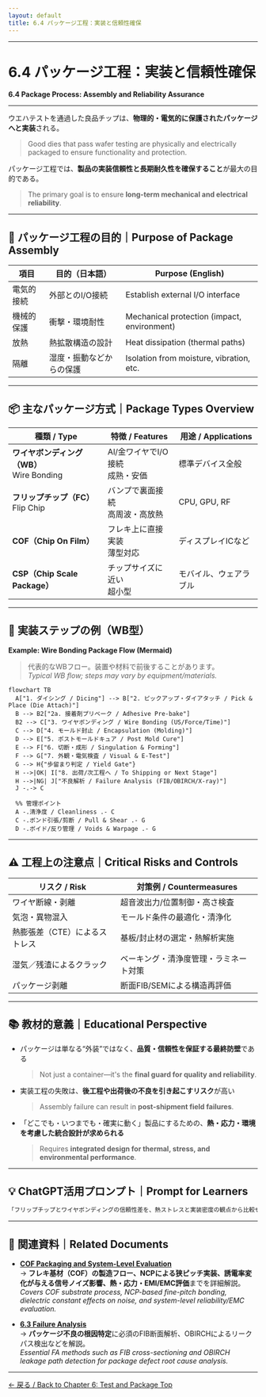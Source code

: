 ```yaml
---
layout: default
title: 6.4 パッケージ工程：実装と信頼性確保  
---
```


---

# 6.4 パッケージ工程：実装と信頼性確保  
**6.4 Package Process: Assembly and Reliability Assurance**

---

ウエハテストを通過した良品チップは、**物理的・電気的に保護されたパッケージへと実装**される。  
> Good dies that pass wafer testing are physically and electrically packaged to ensure functionality and protection.

パッケージ工程では、**製品の実装信頼性と長期耐久性を確保すること**が最大の目的である。  
> The primary goal is to ensure **long-term mechanical and electrical reliability**.

---

## 🎯 パッケージ工程の目的｜Purpose of Package Assembly

| 項目 | 目的（日本語） | Purpose (English) |
|------|----------------|-------------------|
| 電気的接続 | 外部とのI/O接続 | Establish external I/O interface |
| 機械的保護 | 衝撃・環境耐性 | Mechanical protection (impact, environment) |
| 放熱 | 熱拡散構造の設計 | Heat dissipation (thermal paths) |
| 隔離 | 湿度・振動などからの保護 | Isolation from moisture, vibration, etc. |

---

## 📦 主なパッケージ方式｜Package Types Overview

| 種類 / Type | 特徴 / Features | 用途 / Applications |
|-------------|------------------|----------------------|
| **ワイヤボンディング（WB）**<br>Wire Bonding | Al/金ワイヤでI/O接続<br>成熟・安価 | 標準デバイス全般 |
| **フリップチップ（FC）**<br>Flip Chip | バンプで裏面接続<br>高周波・高放熱 | CPU, GPU, RF |
| **COF（Chip On Film）** | フレキ上に直接実装<br>薄型対応 | ディスプレイICなど |
| **CSP（Chip Scale Package）** | チップサイズに近い<br>超小型 | モバイル、ウェアラブル |

---

## 🧰 実装ステップの例（WB型）  
**Example: Wire Bonding Package Flow (Mermaid)**

> 代表的なWBフロー。装置や材料で前後することがあります。  
> *Typical WB flow; steps may vary by equipment/materials.*

```mermaid
flowchart TB
  A["1. ダイシング / Dicing"] --> B["2. ピックアップ・ダイアタッチ / Pick & Place (Die Attach)"]
  B --> B2["2a. 接着剤プリベーク / Adhesive Pre-bake"]
  B2 --> C["3. ワイヤボンディング / Wire Bonding (US/Force/Time)"]
  C --> D["4. モールド封止 / Encapsulation (Molding)"]
  D --> E["5. ポストモールドキュア / Post Mold Cure"]
  E --> F["6. 切断・成形 / Singulation & Forming"]
  F --> G["7. 外観・電気検査 / Visual & E-Test"]
  G --> H{"歩留まり判定 / Yield Gate"}
  H -->|OK| I["8. 出荷/次工程へ / To Shipping or Next Stage"]
  H -->|NG| J["不良解析 / Failure Analysis (FIB/OBIRCH/X-ray)"]
  J -.-> C

  %% 管理ポイント
  A -.清浄度 / Cleanliness .- C
  C -.ボンド引張/剪断 / Pull & Shear .- G
  D -.ボイド/反り管理 / Voids & Warpage .- G
```

---

## ⚠️ 工程上の注意点｜Critical Risks and Controls

| リスク / Risk | 対策例 / Countermeasures |
|---------------|--------------------------|
| ワイヤ断線・剥離 | 超音波出力/位置制御・高さ検査 |
| 気泡・異物混入 | モールド条件の最適化・清浄化 |
| 熱膨張差（CTE）によるストレス | 基板/封止材の選定・熱解析実施 |
| 湿気／残渣によるクラック | ベーキング・清浄度管理・ラミネート対策 |
| パッケージ剥離 | 断面FIB/SEMによる構造再評価 |

---

## 📚 教材的意義｜Educational Perspective

- パッケージは単なる“外装”ではなく、**品質・信頼性を保証する最終防壁**である  
  > Not just a container—it's the **final guard for quality and reliability**.

- 実装工程の失敗は、**後工程や出荷後の不良を引き起こすリスク**が高い  
  > Assembly failure can result in **post-shipment field failures**.

- 「どこでも・いつまでも・確実に動く」製品にするための、**熱・応力・環境を考慮した統合設計が求められる**  
  > Requires **integrated design for thermal, stress, and environmental performance**.

---

## 💡 ChatGPT活用プロンプト｜Prompt for Learners

```markdown
「フリップチップとワイヤボンディングの信頼性差を、熱ストレスと実装密度の観点から比較せよ」
```
---

## 🔗 関連資料｜Related Documents

- [**COF Packaging and System-Level Evaluation**](./docs/COF_SystemDK.md)  
  → **フレキ基材（COF）の製造フロー、NCPによる狭ピッチ実装、誘電率変化が与える信号ノイズ影響、熱・応力・EMI/EMC評価**までを詳細解説。  
  *Covers COF substrate process, NCP-based fine-pitch bonding, dielectric constant effects on noise, and system-level reliability/EMC evaluation.*  

- [**6.3 Failure Analysis**](./6.3_failure_analysis.md)  
  → **パッケージ不良の根因特定**に必須のFIB断面解析、OBIRCHによるリークパス検出などを解説。  
  *Essential FA methods such as FIB cross-sectioning and OBIRCH leakage path detection for package defect root cause analysis.*  

---

[← 戻る / Back to Chapter 6: Test and Package Top](./README.md)


